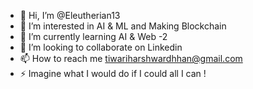 - 👋 Hi, I’m @Eleutherian13
- 👀 I’m interested in AI & ML and Making Blockchain
- 🌱 I’m currently learning AI & Web -2 
- 💞️ I’m looking to collaborate on Linkedin
- 📫 How to reach me tiwariharshwardhhan@gmail.com
- ⚡ Imagine what I would do if I could all I can !  

<!---
Eleutherian13/Eleutherian13 is a ✨ special ✨ repository because its `README.md` (this file) appears on your GitHub profile.
You can click the Preview link to take a look at your changes.
--->
